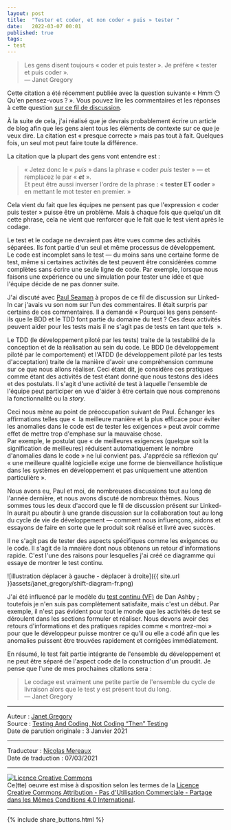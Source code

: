 ```yaml
---
layout: post
title:  "Tester et coder, et non coder « puis » tester "
date:   2022-03-07 00:01
published: true
tags:
- test
---
```


> Les gens disent toujours « coder et puis tester ». Je préfère « tester et puis coder ».  
> — Janet Gregory

Cette citation a été récemment publiée avec la question suivante « Hmm 😶 Qu'en pensez-vous ? ». Vous pouvez lire les commentaires et les réponses à cette question [sur ce fil de discussion](https://www.linkedin.com/feed/update/urn:li:activity:6737409868044607488/?commentUrn=urn%3Ali%3Acomment%3A(activity%3A6737409868044607488%2C6741737353498505217)&replyUrn=urn%3Ali%3Acomment%3A(activity%3A6737409868044607488%2C6741812479837515776)).

À la suite de cela, j'ai réalisé que je devrais probablement écrire un article de blog afin que les gens aient tous les éléments de contexte sur ce que je veux dire. La citation est « presque correcte » mais pas tout à fait. Quelques fois, un seul mot peut faire toute la différence.

La citation que la plupart des gens vont entendre est :

> « Jetez donc le « _puis_ » dans la phrase « coder _puis_ tester » — et remplacez le par « **_et_** ».  
> Et peut être aussi inverser l'ordre de la phrase : « **tester ET coder** » en mettant le mot tester en premier. »

Cela vient du fait que les équipes ne pensent pas que l'expression « coder puis tester » puisse être un problème. Mais à chaque fois que quelqu'un dit cette phrase, cela ne vient que renforcer que le fait que le test vient après le codage.

Le test et le codage ne devraient pas être vues comme des activités séparées. Ils font partie d'un seul et même processus de développement. Le code est incomplet sans le test — du moins sans une certaine forme de test, même si certaines activités de test peuvent être considérées comme complètes sans écrire une seule ligne de code. Par exemple, lorsque nous faisons une expérience ou une simulation pour tester une idée et que l'équipe décide de ne pas donner suite.

J'ai discuté avec [Paul Seaman](https://twitter.com/beaglesays) à propos de ce fil de discussion sur Linked-In car j'avais vu son nom sur l'un des commentaires. Il était surpris par certains de ces commentaires. Il a demandé « Pourquoi les gens pensent-ils que le BDD et le TDD font partie du domaine du test ? Ces deux activités peuvent aider pour les tests mais il ne s'agit pas de tests en tant que tels  ».

Le TDD (le développement piloté par les tests) traite de la testabilité de la conception et de la réalisation au sein du code. Le BDD (le développement piloté par le comportement) et l'ATDD (le développement piloté par les tests d'acceptation) traite de la manière d'avoir une compréhension commune sur ce que nous allons réaliser. Ceci étant dit, je considère ces pratiques comme étant des activités de test étant donné que nous testons des idées et des postulats. Il s'agit d'une activité de test à laquelle l'ensemble de l'équipe peut participer en vue d'aider à être certain que nous comprenons la fonctionnalité ou la _story_.

Ceci nous mène au point de préoccupation suivant de Paul. Échanger les affirmations telles que «  la meilleure manière et la plus efficace pour éviter les anomalies dans le code est de tester les exigences » peut avoir comme effet de mettre trop d'emphase sur la mauvaise chose.  
Par exemple, le postulat que « de meilleures exigences (quelque soit la signification de meilleures) réduisent automatiquement le nombre d'anomalies dans le code » ne lui convient pas. J'apprécie sa réflexion qu' « une meilleure qualité logicielle exige une forme de bienveillance holistique dans les systèmes en développement et pas uniquement une attention particulière ».

Nous avons eu, Paul et moi, de nombreuses discussions tout au long de l'année dernière, et nous avons discuté de nombreux thèmes. Nous sommes tous les deux d'accord que le fil de discussion présent sur Linked-In aurait pu aboutir à une grande discussion sur la collaboration tout au long du cycle de vie de développement — comment nous influençons, aidons et essayons de faire en sorte que le produit soit réalisé et livré avec succès.

Il ne s'agit pas de tester des aspects spécifiques comme les exigences ou le code. Il s'agit de la mnaière dont nous obtenons un retour d'informations rapide. C'est l'une des raisons pour lesquelles j'ai créé ce diagramme qui essaye de montrer le test continu.

![illustration déplacer à gauche - déplacer à droite]({{ site.url }}assets/janet_gregory/shift-diagram-fr.png)

J'ai été influencé par le modèle du [test continu (VF)](http://www.les-traducteurs-agiles.org/2018/07/08/les-tests-continus-dans-devops.html) de Dan Ashby ; toutefois je n'en suis pas complètement satisfaite, mais c'est un début. Par exemple, il n'est pas évident pour tout le monde que les activités de test se déroulent dans les sections formuler et réaliser. Nous devons avoir des retours d'informations et des pratiques rapides comme « montrez-moi » pour que le développeur puisse montrer ce qu'il ou elle a codé afin que les anomalies puissent être trouvées rapidement et corrigées immédiatement.

En résumé, le test fait partie intégrante de l'ensemble du développement et ne peut être séparé de l'aspect code de la construction d'un proudit. Je pense que l'une de mes prochaines citations sera :

> Le codage est vraiment une petite partie de l'ensemble du cycle de livraison alors que le test y est présent tout du long.  
> — Janet Gregory

---
Auteur : [Janet Gregory](https://janetgregory.ca/about/)  
Source : [Testing And Coding, Not Coding “Then” Testing](https://janetgregory.ca/testing-and-coding-not-coding-then-testing/)  
Date de parution originale : 3 Janvier 2021  

---
Traducteur : [Nicolas Mereaux](http://www.les-traducteurs-agiles.org/traducteurs/)  
Date de traduction : 07/03/2021  

---

<a rel="license" href="http://creativecommons.org/licenses/by-nc-sa/4.0/"><img alt="Licence Creative Commons" style="border-width:0" src="http://i.creativecommons.org/l/by-nc-sa/4.0/88x31.png" /></a><br />Ce(tte) oeuvre est mise à disposition selon les termes de la <a rel="license" href="http://creativecommons.org/licenses/by-nc-sa/4.0/">Licence Creative Commons Attribution - Pas d'Utilisation Commerciale - Partage dans les Mêmes Conditions 4.0 International</a>.

---

{% include share_buttons.html %}
